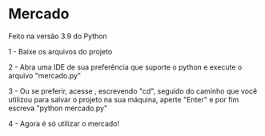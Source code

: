 # Mercado

Feito na versão 3.9 do Python

1 - Baixe os arquivos do projeto

2 - Abra uma IDE de sua preferência que suporte o python e execute o arquivo "mercado.py"

3 - Ou se preferir, acesse , escrevendo "cd", seguido do caminho que você utilizou para salvar o projeto na sua máquina, aperte "Enter" e por fim escreva "python mercado.py"

4 - Agora é só utilizar o mercado!
